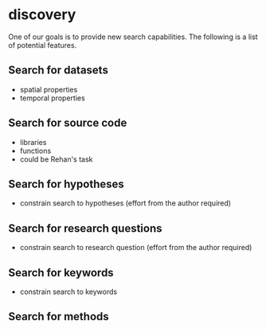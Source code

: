 # discovery
One of our goals is to provide new search capabilities. The following is a list of potential features.

## Search for datasets
* spatial properties
* temporal properties

## Search for source code
* libraries
* functions
* could be Rehan's task

## Search for hypotheses
* constrain search to hypotheses (effort from the author required)

## Search for research questions
* constrain search to research question (effort from the author required)

## Search for keywords
* constrain search to keywords

## Search for methods
